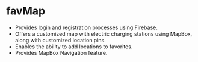 # favMap

- Provides login and registration processes using Firebase.
- Offers a customized map with electric charging stations using MapBox, along with customized location pins.
- Enables the ability to add locations to favorites.
- Provides MapBox Navigation feature.

